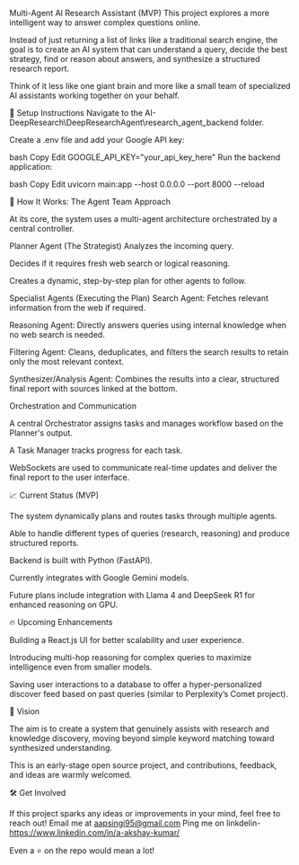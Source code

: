 Multi-Agent AI Research Assistant (MVP)
This project explores a more intelligent way to answer complex questions online.

Instead of just returning a list of links like a traditional search engine, the goal is to create an AI system that can understand a query, decide the best strategy, find or reason about answers, and synthesize a structured research report.

Think of it less like one giant brain and more like a small team of specialized AI assistants working together on your behalf.

🚀 Setup Instructions
Navigate to the AI-DeepResearch\DeepResearchAgent\research_agent_backend folder.

Create a .env file and add your Google API key:

bash
Copy
Edit
GOOGLE_API_KEY="your_api_key_here"
Run the backend application:

bash
Copy
Edit
uvicorn main:app --host 0.0.0.0 --port 8000 --reload


🧠 How It Works: The Agent Team Approach

At its core, the system uses a multi-agent architecture orchestrated by a central controller.

Planner Agent (The Strategist)
Analyzes the incoming query.

Decides if it requires fresh web search or logical reasoning.

Creates a dynamic, step-by-step plan for other agents to follow.

Specialist Agents (Executing the Plan)
Search Agent: Fetches relevant information from the web if required.

Reasoning Agent: Directly answers queries using internal knowledge when no web search is needed.

Filtering Agent: Cleans, deduplicates, and filters the search results to retain only the most relevant context.

Synthesizer/Analysis Agent: Combines the results into a clear, structured final report with sources linked at the bottom.

Orchestration and Communication

A central Orchestrator assigns tasks and manages workflow based on the Planner's output.

A Task Manager tracks progress for each task.

WebSockets are used to communicate real-time updates and deliver the final report to the user interface.

📈 Current Status (MVP)

The system dynamically plans and routes tasks through multiple agents.

Able to handle different types of queries (research, reasoning) and produce structured reports.

Backend is built with Python (FastAPI).

Currently integrates with Google Gemini models.

Future plans include integration with Llama 4 and DeepSeek R1 for enhanced reasoning on GPU.

🔥 Upcoming Enhancements

Building a React.js UI for better scalability and user experience.

Introducing multi-hop reasoning for complex queries to maximize intelligence even from smaller models.

Saving user interactions to a database to offer a hyper-personalized discover feed based on past queries (similar to Perplexity’s Comet project).

🌟 Vision

The aim is to create a system that genuinely assists with research and knowledge discovery, moving beyond simple keyword matching toward synthesized understanding.

This is an early-stage open source project, and contributions, feedback, and ideas are warmly welcomed.

🛠️ Get Involved

If this project sparks any ideas or improvements in your mind, feel free to reach out!
Email me at aapsingi95@gmail.com
Ping me on linkdelin- https://www.linkedin.com/in/a-akshay-kumar/

Even a ⭐ on the repo would mean a lot!


